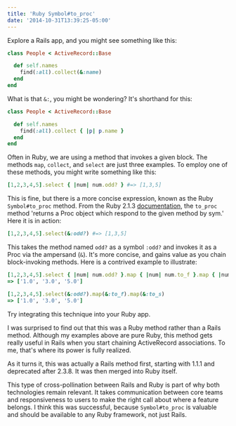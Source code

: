 ```yaml
---
title: 'Ruby Symbol#to_proc'
date: '2014-10-31T13:39:25-05:00'
---
```


Explore a Rails app, and you might see something like this:

```ruby
class People < ActiveRecord::Base

  def self.names
    find(:all).collect(&:name)
  end
end
```

What is that `&:`, you might be wondering?  It's shorthand for this:

```ruby
class People < ActiveRecord::Base

  def self.names
    find(:all).collect { |p| p.name }
  end
end
```

Often in Ruby, we are using a method that invokes a given block.  The methods `map`, `collect`, and `select` are just three examples.  To employ one of these methods, you might write something like this:

```ruby
[1,2,3,4,5].select { |num| num.odd? } #=> [1,3,5]
```

This is fine, but there is a more concise expression, known as the Ruby `Symbol#to_proc` method.  From the Ruby 2.1.3 <a href='http://www.ruby-doc.org/core-2.1.3/Symbol.html'>documentation</a>, the `to_proc` method 'returns a Proc object which respond to the given method by sym.'  Here it is in action:

```ruby
[1,2,3,4,5].select(&:odd?) #=> [1,3,5]
```

This takes the method named `odd?` as a symbol `:odd?` and invokes it as a Proc via the ampersand (`&`).  It's more concise, and gains value as you chain block-invoking methods.  Here is a contrived example to illustrate:

```ruby
[1,2,3,4,5].select { |num| num.odd? }.map { |num| num.to_f }.map { |num| num.to_s }
=> ['1.0', '3.0', '5.0']

[1,2,3,4,5].select(&:odd?).map(&:to_f).map(&:to_s)
=> ['1.0', '3.0', '5.0']
```

Try integrating this technique into your Ruby app.

I was surprised to find out that this was a Ruby method rather than a Rails method.  Although my examples above are pure Ruby, this method gets really useful in Rails when you start chaining ActiveRecord associations.  To me, that's where its power is fully realized.

As it turns it, this was actually a Rails method first, starting with 1.1.1 and deprecated after 2.3.8.  It was then merged into Ruby itself.

This type of cross-pollination between Rails and Ruby is part of why both technologies remain relevant.  It takes communication between core teams and responsiveness to users to make the right call about where a feature belongs.  I think this was successful, because `Symbol#to_proc` is valuable and should be available to any Ruby framework, not just Rails.
